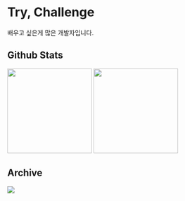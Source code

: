<h1>Try, Challenge</h1>
<p>배우고 싶은게 많은 개발자입니다.</p>
<h2>Github Stats</h2>
<div display=flex>
  <img src="https://github-readme-stats.vercel.app/api?username=BitByte08&theme=graywhite" style="height:12rem">
  <img src="https://github-readme-stats.vercel.app/api/top-langs/?username=BitByte08&layout=compact" style="height:12rem">
</div>
<h2>Archive</h2>
  <a href="https://famous-wildebeest-745.notion.site/Study-151aa6b362ed80baa8f8cb9f12eaba8b?pvs=74"><img src="https://img.shields.io/badge/Notion-000000?style=for-the-badge&logo=Notion&logoColor=white"></a>

